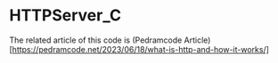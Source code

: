 # HTTPServer_C

The related article of this code is (Pedramcode Article)[https://pedramcode.net/2023/06/18/what-is-http-and-how-it-works/]